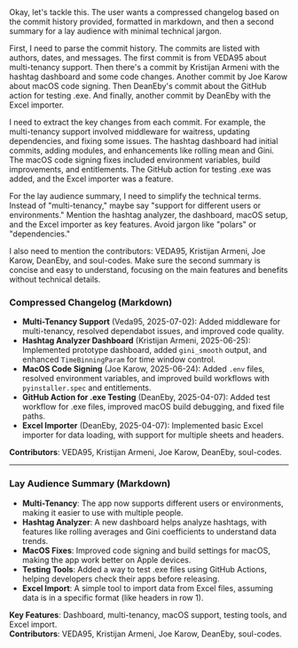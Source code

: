 <think>
Okay, let's tackle this. The user wants a compressed changelog based on the commit history provided, formatted in markdown, and then a second summary for a lay audience with minimal technical jargon. 

First, I need to parse the commit history. The commits are listed with authors, dates, and messages. The first commit is from VEDA95 about multi-tenancy support. Then there's a commit by Kristijan Armeni with the hashtag dashboard and some code changes. Another commit by Joe Karow about macOS code signing. Then DeanEby's commit about the GitHub action for testing .exe. And finally, another commit by DeanEby with the Excel importer.

I need to extract the key changes from each commit. For example, the multi-tenancy support involved middleware for waitress, updating dependencies, and fixing some issues. The hashtag dashboard had initial commits, adding modules, and enhancements like rolling mean and Gini. The macOS code signing fixes included environment variables, build improvements, and entitlements. The GitHub action for testing .exe was added, and the Excel importer was a feature.

For the lay audience summary, I need to simplify the technical terms. Instead of "multi-tenancy," maybe say "support for different users or environments." Mention the hashtag analyzer, the dashboard, macOS setup, and the Excel importer as key features. Avoid jargon like "polars" or "dependencies."

I also need to mention the contributors: VEDA95, Kristijan Armeni, Joe Karow, DeanEby, and soul-codes. Make sure the second summary is concise and easy to understand, focusing on the main features and benefits without technical details.
</think>

### Compressed Changelog (Markdown)
- **Multi-Tenancy Support** (Veda95, 2025-07-02): Added middleware for multi-tenancy, resolved dependabot issues, and improved code quality.
- **Hashtag Analyzer Dashboard** (Kristijan Armeni, 2025-06-25): Implemented prototype dashboard, added `gini_smooth` output, and enhanced `TimeBinningParam` for time window control.
- **MacOS Code Signing** (Joe Karow, 2025-06-24): Added `.env` files, resolved environment variables, and improved build workflows with `pyinstaller.spec` and entitlements.
- **GitHub Action for .exe Testing** (DeanEby, 2025-04-07): Added test workflow for .exe files, improved macOS build debugging, and fixed file paths.
- **Excel Importer** (DeanEby, 2025-04-07): Implemented basic Excel importer for data loading, with support for multiple sheets and headers.

**Contributors**: VEDA95, Kristijan Armeni, Joe Karow, DeanEby, soul-codes.

---

### Lay Audience Summary (Markdown)
- **Multi-Tenancy**: The app now supports different users or environments, making it easier to use with multiple people.
- **Hashtag Analyzer**: A new dashboard helps analyze hashtags, with features like rolling averages and Gini coefficients to understand data trends.
- **MacOS Fixes**: Improved code signing and build settings for macOS, making the app work better on Apple devices.
- **Testing Tools**: Added a way to test .exe files using GitHub Actions, helping developers check their apps before releasing.
- **Excel Import**: A simple tool to import data from Excel files, assuming data is in a specific format (like headers in row 1).

**Key Features**: Dashboard, multi-tenancy, macOS support, testing tools, and Excel import.  
**Contributors**: VEDA95, Kristijan Armeni, Joe Karow, DeanEby, soul-codes.
